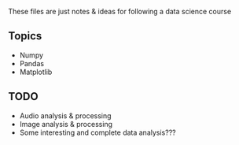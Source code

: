 These files are just notes & ideas for following a data science course

## Topics

* Numpy
* Pandas
* Matplotlib

## TODO

* Audio analysis & processing
* Image analysis & processing
* Some interesting and complete data analysis???